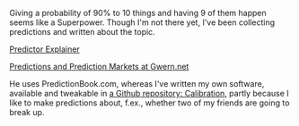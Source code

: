 Giving a probability of 90% to 10 things and having 9 of them happen seems like a Superpower. Though I'm not there yet, I've been collecting predictions and written about the topic.

[Predictor Explainer](https://nunosempere.github.io/calibration/prediction_explainer.pdf)

[Predictions and Prediction Markets at Gwern.net](http://www.gwern.net/Prediction-markets)

He uses PredictionBook.com, whereas I've written my own software, available and tweakable in [a Github repository:  Calibration](https://github.com/NunoSempere/calibration), partly because I like to make predictions about, f.ex., whether two of my friends are going to break up.
